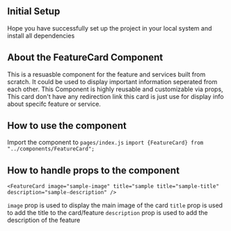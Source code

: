 ## Initial Setup

Hope you have successfully set up the project in your local system and install all dependencies

## About the FeatureCard Component

This is a resuasble component for the feature and services built from scratch. It could be used to display important information seperated from each other. This Component is highly reusable and customizable via props, This card don't have any redirection link this card is just use for display info about specifc feature or service.

## How to use the component

Import the component to `pages/index.js`
`import {FeatureCard} from "../components/FeatureCard";`

## How to handle props to the component

```
<FeatureCard image="sample-image" title="sample title="sample-title" description="sample-description" />
```

`image` prop is used to display the main image of the card
`title` prop is used to add the title to the card/feature
`description` prop is used to add the description of the feature
